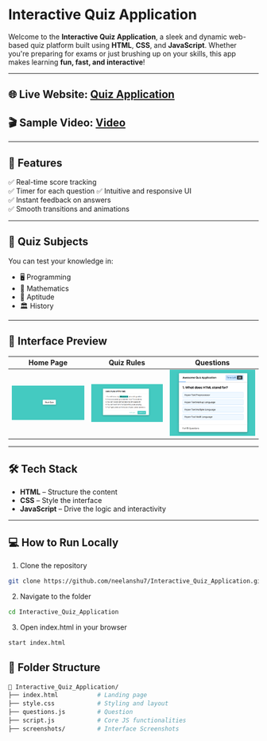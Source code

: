 # Interactive Quiz Application

Welcome to the **Interactive Quiz Application**, a sleek and dynamic web-based quiz platform built using **HTML**, **CSS**, and **JavaScript**. Whether you're preparing for exams or just brushing up on your skills, this app makes learning **fun, fast, and interactive**!

---

## 🌐 Live Website: [Quiz Application](https://interactive-quiz-application-chi.vercel.app/)

## 🎬 Sample Video: [Video](https://drive.google.com/file/d/1cIiCMZzYux8HUHzfiNzVZ0Sjqnp1ddGT/view?usp=sharing)

---

## 🚀 Features

✅ Real-time score tracking  
✅ Timer for each question
✅ Intuitive and responsive UI  
✅ Instant feedback on answers  
✅ Smooth transitions and animations

---

## 🧠 Quiz Subjects

You can test your knowledge in:

- 🖥️ Programming  
- 🧮 Mathematics  
- 🧠 Aptitude  
- 🏛️ History  

---

## 📸 Interface Preview

| Home Page | Quiz Rules | Questions |
|----------------|--------------|-------------|
| ![Home](screenshots/home.png) | ![Rules](screenshots/rules.png) | ![Questions](screenshots/question.png) |

---

## 🛠️ Tech Stack

- **HTML** – Structure the content  
- **CSS** – Style the interface  
- **JavaScript** – Drive the logic and interactivity

---

## 💻 How to Run Locally

1. Clone the repository  
```bash
git clone https://github.com/neelanshu7/Interactive_Quiz_Application.git
```
2. Navigate to the folder
```bash
cd Interactive_Quiz_Application
```
3. Open index.html in your browser
```bash
start index.html
```
## 🧩 Folder Structure
```bash
📁 Interactive_Quiz_Application/
├── index.html           # Landing page
├── style.css            # Styling and layout
├── questions.js         # Question
├── script.js            # Core JS functionalities
├── screenshots/         # Interface Screenshots
```
